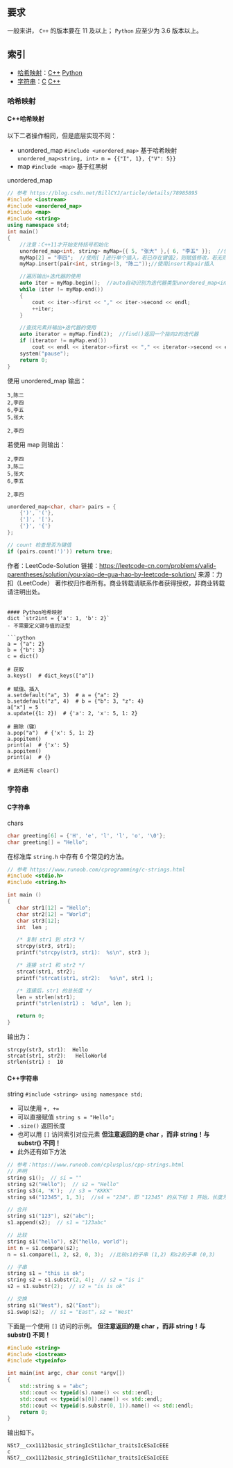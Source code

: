## 要求
一般来讲， `C++` 的版本要在 11 及以上； `Python` 应至少为 3.6 版本以上。

## 索引
- [哈希映射](#哈希映射)：[C++](#C++哈希映射) [Python](#Python哈希映射)
- [字符串](#字符串)：[C](#C字符串) [C++](#C++字符串)

### 哈希映射
#### C++哈希映射
以下二者操作相同，但是底层实现不同：
- unordered_map `#include <unordered_map>` 基于哈希映射 `unordered_map<string, int> m = {{"I", 1}, {"V": 5}}`
- map `#include <map>` 基于红黑树

unordered_map
```cpp
// 参考 https://blog.csdn.net/BillCYJ/article/details/78985895
#include <iostream>
#include <unordered_map>
#include <map>
#include <string>
using namespace std;
int main()
{
    //注意：C++11才开始支持括号初始化
    unordered_map<int, string> myMap={{ 5, "张大" },{ 6, "李五" }};  //使用{}赋值
    myMap[2] = "李四";  //使用[ ]进行单个插入，若已存在键值2，则赋值修改，若无则插入。
    myMap.insert(pair<int, string>(3, "陈二"));//使用insert和pair插入

    //遍历输出+迭代器的使用
    auto iter = myMap.begin();  //auto自动识别为迭代器类型unordered_map<int,string>::iterator
    while (iter != myMap.end())
    {  
        cout << iter->first << "," << iter->second << endl;
        ++iter;
    }  

    //查找元素并输出+迭代器的使用
    auto iterator = myMap.find(2);  //find()返回一个指向2的迭代器
    if (iterator != myMap.end())
        cout << endl << iterator->first << "," << iterator->second << endl;
    system("pause");
    return 0;
}
```

使用 unordered_map 输出：
```
3,陈二
2,李四
6,李五
5,张大

2,李四
```

若使用 map 则输出：
```
2,李四
3,陈二
5,张大
6,李五

2,李四
```

```cpp
unordered_map<char, char> pairs = {
    {')', '('},
    {']', '['},
    {'}', '{'}
};

// count 检查是否为键值
if (pairs.count(')')) return true;
```

作者：LeetCode-Solution
链接：https://leetcode-cn.com/problems/valid-parentheses/solution/you-xiao-de-gua-hao-by-leetcode-solution/
来源：力扣（LeetCode）
著作权归作者所有。商业转载请联系作者获得授权，非商业转载请注明出处。
```

#### Python哈希映射
dict `str2int = {'a': 1, 'b': 2}`
- 不需要定义键与值的泛型

```python
a = {"a": 2}
b = {"b": 3}
c = dict()

# 获取
a.keys()  # dict_keys(["a"])

# 赋值、插入
a.setdefault("a", 3)  # a = {"a": 2}
b.setdefault("z", 4)  # b = {"b": 3, "z": 4}
a["x"] = 5
a.update({1: 2})  # {'a': 2, 'x': 5, 1: 2}

# 删除（键）
a.pop("a")  # {'x': 5, 1: 2}
a.popitem()
print(a)  # {'x': 5}
a.popitem()
print(a)  # {}

# 此外还有 clear()
```

### 字符串
#### C字符串
chars
```c
char greeting[6] = {'H', 'e', 'l', 'l', 'o', '\0'};
char greeting[] = "Hello";
```

在标准库 `string.h` 中存有 6 个常见的方法。

```c
// 参考 https://www.runoob.com/cprogramming/c-strings.html
#include <stdio.h>
#include <string.h>

int main ()
{
   char str1[12] = "Hello";
   char str2[12] = "World";
   char str3[12];
   int  len ;

   /* 复制 str1 到 str3 */
   strcpy(str3, str1);
   printf("strcpy(str3, str1):  %s\n", str3 );

   /* 连接 str1 和 str2 */
   strcat(str1, str2);
   printf("strcat(str1, str2):   %s\n", str1 );

   /* 连接后，str1 的总长度 */
   len = strlen(str1);
   printf("strlen(str1) :  %d\n", len );

   return 0;
}
```

输出为：
```
strcpy(str3, str1):  Hello
strcat(str1, str2):   HelloWorld
strlen(str1) :  10
```

#### C++字符串
string `#include <string> using namespace std;`
- 可以使用 `+, +=`
- 可以直接赋值 `string s = "Hello";`
- `.size()` 返回长度
- 也可以用 `[]` 访问索引对应元素 **但注意返回的是 char ，而非 string！与 substr() 不同！**
- 此外还有如下方法
```cpp
// 参考：https://www.runoob.com/cplusplus/cpp-strings.html
// 声明
string s1();  // si = ""
string s2("Hello");  // s2 = "Hello"
string s3(4, 'K');  // s3 = "KKKK"
string s4("12345", 1, 3);  //s4 = "234"，即 "12345" 的从下标 1 开始，长度为 3 的子串

// 合并
string s1("123"), s2("abc");
s1.append(s2);  // s1 = "123abc"

// 比较
string s1("hello"), s2("hello, world");
int n = s1.compare(s2);
n = s1.compare(1, 2, s2, 0, 3);  //比较s1的子串 (1,2) 和s2的子串 (0,3)

// 子串
string s1 = "this is ok";
string s2 = s1.substr(2, 4);  // s2 = "is i"
s2 = s1.substr(2);  // s2 = "is is ok"

// 交换
string s1("West"), s2("East");
s1.swap(s2);  // s1 = "East"，s2 = "West"
```

下面是一个使用 `[]` 访问的示例。 **但注意返回的是 char ，而非 string！与 substr() 不同！**
```cpp
#include <string>
#include <iostream>
#include <typeinfo>

int main(int argc, char const *argv[])
{
    std::string s = "abc";
    std::cout << typeid(s).name() << std::endl;
    std::cout << typeid(s[0]).name() << std::endl;
    std::cout << typeid(s.substr(0, 1)).name() << std::endl;
    return 0;
}
```

输出如下。
```
NSt7__cxx1112basic_stringIcSt11char_traitsIcESaIcEEE
c
NSt7__cxx1112basic_stringIcSt11char_traitsIcESaIcEEE
```
